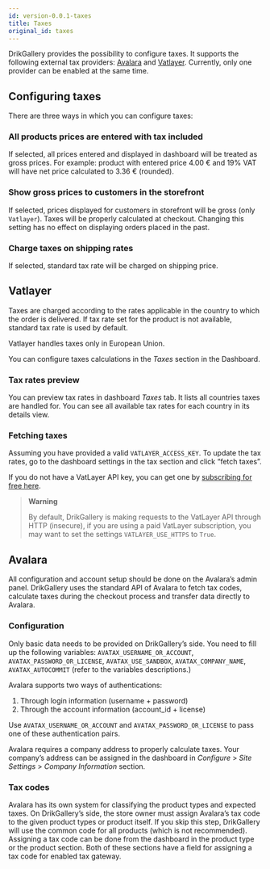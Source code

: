 ```yaml
---
id: version-0.0.1-taxes
title: Taxes
original_id: taxes
---
```


DrikGallery provides the possibility to configure taxes. It supports the following external tax providers: [Avalara](https://www.avalara.com/) and [Vatlayer](https://vatlayer.com/). Currently, only one provider can be enabled at the same time.


## Configuring taxes

There are three ways in which you can configure taxes:


### All products prices are entered with tax included

If selected, all prices entered and displayed in dashboard will be treated as gross prices. For example: product with entered price 4.00 € and 19% VAT will have net price calculated to 3.36 € (rounded).


### Show gross prices to customers in the storefront

If selected, prices displayed for customers in storefront will be gross (only `Vatlayer`). Taxes will be properly calculated at checkout. Changing this setting has no effect on displaying orders placed in the past.


### Charge taxes on shipping rates

If selected, standard tax rate will be charged on shipping price.


## Vatlayer

Taxes are charged according to the rates applicable in the country to which the order is delivered. If tax rate set for the product is not available, standard tax rate is used by default.

Vatlayer handles taxes only in European Union.

You can configure taxes calculations in the _Taxes_ section in the Dashboard.


### Tax rates preview

You can preview tax rates in dashboard _Taxes_ tab. It lists all countries taxes are handled for. You can see all available tax rates for each country in its details view.


### Fetching taxes

Assuming you have provided a valid `VATLAYER_ACCESS_KEY`. To update the tax rates, go to the dashboard settings in the tax section and click “fetch taxes”.

If you do not have a VatLayer API key, you can get one by [subscribing for free here](https://vatlayer.com/signup?plan=9).

> **Warning**
>
> By default, DrikGallery is making requests to the VatLayer API through HTTP (insecure), if you are using a paid VatLayer subscription, you may want to set the settings `VATLAYER_USE_HTTPS` to `True`.


## Avalara

All configuration and account setup should be done on the Avalara’s admin panel. DrikGallery uses the standard API of Avalara to fetch tax codes, calculate taxes during the checkout process and transfer data directly to Avalara.


### Configuration

Only basic data needs to be provided on DrikGallery’s side. You need to fill up the following variables: `AVATAX_USERNAME_OR_ACCOUNT`, `AVATAX_PASSWORD_OR_LICENSE`, `AVATAX_USE_SANDBOX`, `AVATAX_COMPANY_NAME`, `AVATAX_AUTOCOMMIT` (refer to the variables descriptions.)

Avalara supports two ways of authentications:

1. Through login information (username + password)
2. Through the account information (account_id + license)

Use `AVATAX_USERNAME_OR_ACCOUNT` and `AVATAX_PASSWORD_OR_LICENSE` to pass one of these authentication pairs.

Avalara requires a company address to properly calculate taxes. Your company’s address can be assigned in the dashboard in _Configure_ > _Site Settings_ > _Company Information_ section.


### Tax codes

Avalara has its own system for classifying the product types and expected taxes. On DrikGallery’s side, the store owner must assign Avalara’s tax code to the given product types or product itself. If you skip this step, DrikGallery will use the common code for all products (which is not recommended). Assigning a tax code can be done from the dashboard in the product type or the product section. Both of these sections have a field for assigning a tax code for enabled tax gateway.
